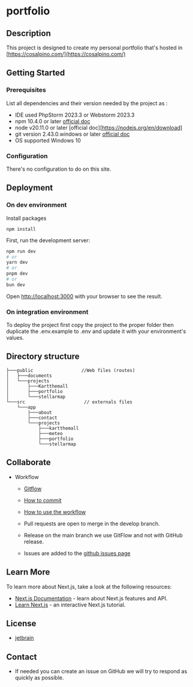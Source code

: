 # portfolio

## Description

This project is designed to create my personal portfolio that's hosted in [https://cosalpino.com/](https://cosalpino.com/)

## Getting Started

### Prerequisites

List all dependencies and their version needed by the project as :

* IDE used PhpStorm 2023.3 or Webstorm 2023.3
* npm 10.4.0 or later [official doc](https://docs.npmjs.com/try-the-latest-stable-version-of-npm)
* node v20.11.0 or later [official doc][https://nodejs.org/en/download]
* git version 2.43.0.windows or later [official doc](https://git-scm.com/)
* OS supported Windows 10

### Configuration

There's no configuration to do on this site.

## Deployment

### On dev environment
Install packages
```shell
npm install
```
First, run the development server:

```bash
npm run dev
# or
yarn dev
# or
pnpm dev
# or
bun dev
```

Open [http://localhost:3000](http://localhost:3000) with your browser to see the result.

### On integration environment

To deploy the project first copy the project to the proper folder then duplicate the .env.example to .env and 
update it with your environment's values.

## Directory structure
```shell
├───public                  //Web files (routes)
│   ├───documents
│   └───projects
│       ├───Kartthemall
│       ├───portfolio
│       └───stellarmap
└───src                      // externals files
    └───app
        ├───about
        ├───contact
        └───projects
            ├───kartthemall
            ├───meteo
            ├───portfolio
            └───stellarmap
```

## Collaborate

* Workflow
  * [Gitflow](https://www.atlassian.com/fr/git/tutorials/comparing-workflows/gitflow-workflow#:~:text=Gitflow%20est%20l'un%20des,les%20hotfix%20vers%20la%20production.)
  * [How to commit](https://www.conventionalcommits.org/en/v1.0.0/)
  * [How to use the workflow](https://nvie.com/posts/a-successful-git-branching-model/)

  * Pull requests are open to merge in the develop branch.
  * Release on the main branch we use GitFlow and not with GitHub release.
  * Issues are added to the [github issues page](https://github.com/JuilletMikael/RIA-EggFlix/issues)

## Learn More

To learn more about Next.js, take a look at the following resources:

- [Next.js Documentation](https://nextjs.org/docs) - learn about Next.js features and API.
- [Learn Next.js](https://nextjs.org/learn) - an interactive Next.js tutorial.

## License

* [jetbrain](/docs.github.com/en/repositories/managing-your-repositorys-settings-and-features/customizing-your-repository/https://www.jetbrains.com/)

## Contact

* If needed you can create an issue on GitHub we will try to respond as quickly as possible.

